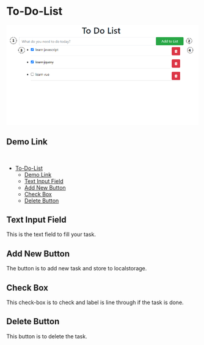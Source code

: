# To-Do-List

![ToDo Image](images/todo.png)

## Demo Link
```


```


- [To-Do-List](#to-do-list)
  - [Demo Link](#demo-link)
  - [Text Input Field](#text-input-field)
  - [Add New Button](#add-new-button)
  - [Check Box](#check-box)
  - [Delete Button](#delete-button)

## Text Input Field

This is the text field to fill your task.

## Add New Button

The button is to add new task and store to localstorage.

## Check Box

This check-box is to check and label is line through if the task is done.

## Delete Button

This button is to delete the task.
